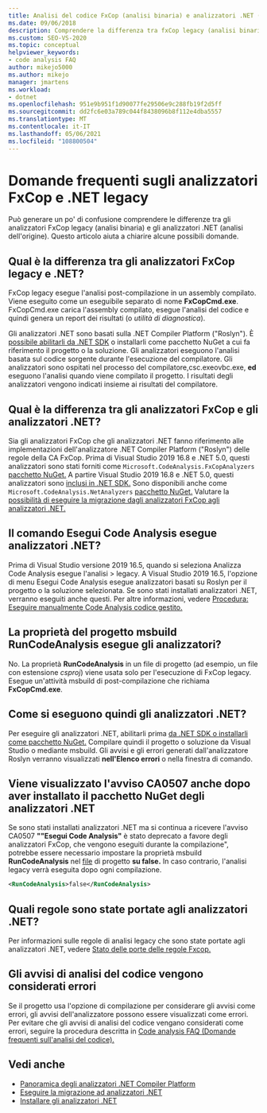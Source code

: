 ```yaml
---
title: Analisi del codice FxCop (analisi binaria) e analizzatori .NET (analisi del codice sorgente)
ms.date: 09/06/2018
description: Comprendere la differenza tra fxCop legacy (analisi binaria) e analizzatori .NET (analisi dell'origine) in Visual Studio. Vedere le risposte alle domande su come usare questi analizzatori.
ms.custom: SEO-VS-2020
ms.topic: conceptual
helpviewer_keywords:
- code analysis FAQ
author: mikejo5000
ms.author: mikejo
manager: jmartens
ms.workload:
- dotnet
ms.openlocfilehash: 951e9b951f1d90077fe29506e9c288fb19f2d5ff
ms.sourcegitcommit: dd2fc6e03a789c044f8438096b8f112e4dba5557
ms.translationtype: MT
ms.contentlocale: it-IT
ms.lasthandoff: 05/06/2021
ms.locfileid: "108800504"
---
```

# <a name="frequently-asked-questions-about-legacy-fxcop-and-net-analyzers"></a>Domande frequenti sugli analizzatori FxCop e .NET legacy

Può generare un po' di confusione comprendere le differenze tra gli analizzatori FxCop legacy (analisi binaria) e gli analizzatori .NET (analisi dell'origine). Questo articolo aiuta a chiarire alcune possibili domande.

## <a name="whats-the-difference-between-legacy-fxcop-and-net-analyzers"></a>Qual è la differenza tra gli analizzatori FxCop legacy e .NET?

FxCop legacy esegue l'analisi post-compilazione in un assembly compilato. Viene eseguito come un eseguibile separato di nome **FxCopCmd.exe**. FxCopCmd.exe carica l'assembly compilato, esegue l'analisi del codice e quindi genera un report dei risultati (o *utilità di diagnostica*).

Gli analizzatori .NET sono basati sulla .NET Compiler Platform ("Roslyn"). È [possibile abilitarli da .NET SDK](install-net-analyzers.md) o installarli come pacchetto NuGet a cui fa riferimento il progetto o la soluzione. Gli analizzatori eseguono l'analisi basata sul codice sorgente durante l'esecuzione del compilatore. Gli analizzatori sono ospitati nel  processo del compilatore,csc.exeovbc.exe, **ed** eseguono l'analisi quando viene compilato il progetto. I risultati degli analizzatori vengono indicati insieme ai risultati del compilatore.

## <a name="whats-the-difference-between-fxcop-analyzers-and-net-analyzers"></a>Qual è la differenza tra gli analizzatori FxCop e gli analizzatori .NET?

Sia gli analizzatori FxCop che gli analizzatori .NET fanno riferimento alle implementazioni dell'analizzatore .NET Compiler Platform ("Roslyn") delle regole della CA FxCop. Prima di Visual Studio 2019 16.8 e .NET 5.0, questi analizzatori sono stati forniti come `Microsoft.CodeAnalysis.FxCopAnalyzers` [pacchetto NuGet.](https://www.nuget.org/packages/Microsoft.CodeAnalysis.FxCopAnalyzers) A partire Visual Studio 2019 16.8 e .NET 5.0, questi analizzatori sono [inclusi in .NET SDK.](/dotnet/fundamentals/code-analysis/overview) Sono disponibili anche come `Microsoft.CodeAnalysis.NetAnalyzers` [pacchetto NuGet.](https://www.nuget.org/packages/Microsoft.CodeAnalysis.NetAnalyzers) Valutare la [possibilità di eseguire la migrazione dagli analizzatori FxCop agli analizzatori .NET.](migrate-from-fxcop-analyzers-to-net-analyzers.md)

## <a name="does-the-run-code-analysis-command-run-net-analyzers"></a>Il comando Esegui Code Analysis esegue analizzatori .NET?

Prima di Visual Studio versione 2019 16.5, quando si seleziona Analizza Code Analysis esegue l'analisi  >  legacy. A Visual Studio 2019 16.5,  l'opzione di menu Esegui Code Analysis esegue analizzatori basati su Roslyn per il progetto o la soluzione selezionata. Se sono stati installati analizzatori .NET, verranno eseguiti anche questi. Per altre informazioni, vedere [Procedura: Eseguire manualmente Code Analysis codice gestito.](how-to-run-code-analysis-manually-for-managed-code.md)

## <a name="does-the-runcodeanalysis-msbuild-project-property-run-analyzers"></a>La proprietà del progetto msbuild RunCodeAnalysis esegue gli analizzatori?

No. La proprietà **RunCodeAnalysis** in un file di progetto (ad esempio, un file con estensione *csproj*) viene usata solo per l'esecuzione di FxCop legacy. Esegue un'attività msbuild di post-compilazione che richiama **FxCopCmd.exe**.

## <a name="so-how-do-i-run-net-analyzers-then"></a>Come si eseguono quindi gli analizzatori .NET?

Per eseguire gli analizzatori .NET, abilitarli prima [da .NET SDK o installarli come pacchetto NuGet.](install-net-analyzers.md) Compilare quindi il progetto o soluzione da Visual Studio o mediante msbuild. Gli avvisi e gli errori generati dall'analizzatore Roslyn verranno visualizzati **nell'Elenco errori** o nella finestra di comando.

## <a name="i-get-warning-ca0507-even-after-ive-installed-the-net-analyzers-nuget-package"></a>Viene visualizzato l'avviso CA0507 anche dopo aver installato il pacchetto NuGet degli analizzatori .NET

Se sono stati installati analizzatori .NET ma si continua a ricevere l'avviso CA0507 **""Esegui Code Analysis"** è stato deprecato a favore degli analizzatori FxCop, che vengono eseguiti durante la compilazione", potrebbe essere necessario impostare la proprietà msbuild **RunCodeAnalysis** nel [file](../ide/solutions-and-projects-in-visual-studio.md#project-file) di progetto **su false.** In caso contrario, l'analisi legacy verrà eseguita dopo ogni compilazione.

```xml
<RunCodeAnalysis>false</RunCodeAnalysis>
```

## <a name="which-rules-have-been-ported-to-net-analyzers"></a>Quali regole sono state portate agli analizzatori .NET?

Per informazioni sulle regole di analisi legacy che sono state portate agli analizzatori .NET, vedere [Stato delle porte delle regole Fxcop.](fxcop-rule-port-status.md)

## <a name="code-analysis-warnings-are-treated-as-errors"></a>Gli avvisi di analisi del codice vengono considerati errori

Se il progetto usa l'opzione di compilazione per considerare gli avvisi come errori, gli avvisi dell'analizzatore possono essere visualizzati come errori. Per evitare che gli avvisi di analisi del codice vengano considerati come errori, seguire la procedura descritta in [Code analysis FAQ (Domande frequenti sull'analisi del codice).](../code-quality/analyzers-faq.md#treat-warnings-as-errors)

## <a name="see-also"></a>Vedi anche

- [Panoramica degli analizzatori .NET Compiler Platform](roslyn-analyzers-overview.md)
- [Eseguire la migrazione ad analizzatori .NET](migrate-from-legacy-analysis-to-net-analyzers.md)
- [Installare gli analizzatori .NET](install-net-analyzers.md)
